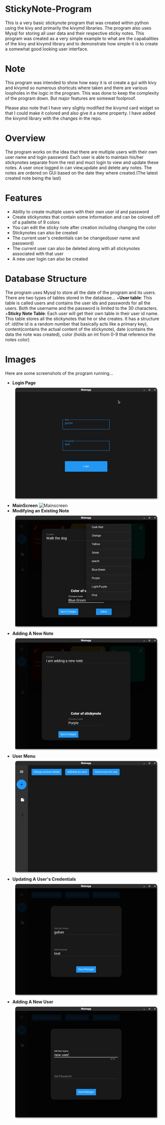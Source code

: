 # StickyNote-Program
This is a very basic stickynote program that was created within python using the kivy and primarily the kivymd libraries. The program also uses Mysql for storing all user data and their respective sticky notes. This program was created as a very simple example to what are the capabalities of the kivy and kivymd library and to demonstrate how simple it is to create a somewhat good looking user interface.

# Note
This program was intended to show how easy it is ot create a gui with kivy and kivymd so numerous shortcuts where taken and there are various loopholes in the logic in the program. This was done to keep the complexity of the program down. But major features are somewat foolproof.


Please also note that I have very slighly modified the kivymd card widget so that I could make it colored and also give it a name property. I have added the kivymd library with the changes in the repo.

# Overview
The program works on the idea that there are multiple users with their own user name and login password. Each user is able to maintain his/her stickynotes separate from the rest and muct login to view and update these notes. A user once logged in can view,update and delete any notes. The notes are ordered on GUi based on the date they where created.(The latest created note being the last)

# Features
+ Ability to create multiple users with their own user id and password
+ Create stickynotes that contain some information and can be colored off of a pallette of 9 colors
+ You can edit the sticky note after creation including changing the color
+ Stickynotes can also be created
+ The current user's credentials can be changed(user name and password)
+ The current user can also be deleted along with all stickynotes associated with that user
+ A new user login can also be created

# Database Structure
The program uses Mysql to store all the date of the program and its users. There are two types of tables stored in the database...
+**User table**: This table is called users and contains the user ids and passwords for all the users. Both the username and the password is limited to the 30 characters.
+**Sticky Note Table**: Each user will get their own table in their user id name. This table stores all the stickynotes that he or she creates. It has a structure of: id(the id is a random number that basically acts like a primary key), content(contains the actual content of the stickynote), date (contains the data the note was created), color (holds an int from 0-9 that reference the notes color)

# Images
Here are some screenshots of the program running...

+ **Login Page**  ![loginscreen](images/loginscreen.png)
+ **MainScreen**  ![Mainscreen](images/mainsscreen.png)
+ **Modifying an Existing Note**  ![Modifying an existing note](images/editingnote.png)
+ **Adding A New Note**  ![Adding a new note](images/createnewnote.png)
+ **User Menu**  ![User Menu](images/usermenue.png)
+ **Updating A User's Credentials**  ![Updating A User's Credentials](images/updateuserdetails.png)
+ **Adding A New User**  ![Adding a new User](images/newusermenue.png)
